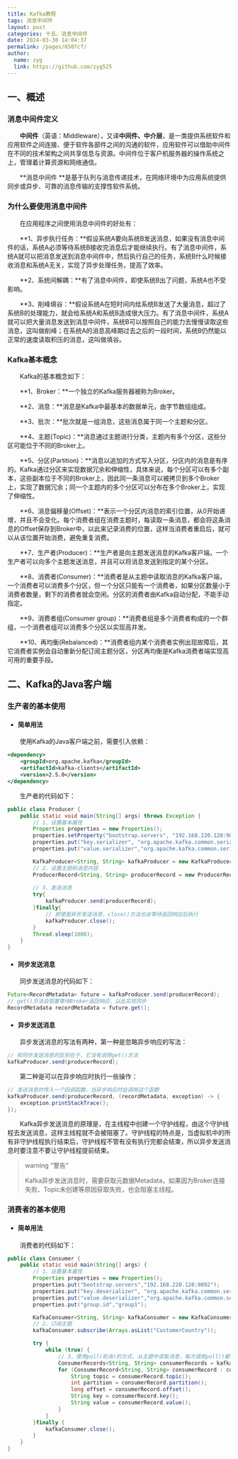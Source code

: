 ```yaml
---
title: Kafka教程
tags: 消息中间件
layout: post
categories: 十五、消息中间件
date: 2024-03-30 14:04:37
permalink: /pages/6507cf/
author: 
  name: zyg
  link: https://github.com/zyg525
---
```




## 一、概述

### 消息中间件定义

　　**中间件**（英语：Middleware），又译**中间件、中介层**，是一类提供系统软件和应用软件之间连接、便于软件各部件之间的沟通的软件，应用软件可以借助中间件在不同的技术架构之间共享信息与资源。中间件位于客户机服务器的操作系统之上，管理着计算资源和网络通信。

　　**消息中间件 **是基于队列与消息传递技术，在网络环境中为应用系统提供同步或异步、可靠的消息传输的支撑性软件系统。

### 为什么要使用消息中间件

　　在应用程序之间使用消息中间件的好处有：

　　**1、异步执行任务：**假设系统A要向系统B发送消息，如果没有消息中间件的话，系统A必须等待系统B接收完消息后才能继续执行。有了消息中间件，系统A就可以把消息发送到消息中间件中，然后执行自己的任务，系统B什么时候接收消息和系统A无关，实现了异步处理任务，提高了效率。

　　**2、系统间解耦：**有了消息中间件，即使系统B出了问题，系统A也不受影响。

　　**3、削峰填谷：**假设系统A在短时间内给系统B发送了大量消息，超过了系统B的处理能力，就会给系统A和系统B造成很大压力。有了消息中间件，系统A就可以把大量消息发送到消息中间件，系统B可以按照自己的能力去慢慢读取这些消息，这叫做削峰；在系统A的消息高峰期过去之后的一段时间，系统B仍然能以正常的速度读取积压的消息，这叫做填谷。

### Kafka基本概念

　　Kafka的基本概念如下：

　　**1、Broker：**一个独立的Kafka服务器被称为Broker。

　　**2、消息：**消息是Kafka中最基本的数据单元，由字节数组组成。

　　**3、批次：**批次就是一组消息，这些消息属于同一个主题和分区。

　　**4、主题(Topic)：**消息通过主题进行分类，主题内有多个分区，这些分区可能位于不同的Broker上。

　　**5、分区(Partition)：**消息以追加的方式写入分区，分区内的消息是有序的。Kafka通过分区来实现数据冗余和伸缩性，具体来说，每个分区可以有多个副本，这些副本位于不同的Broker上，因此同一条消息可以被拷贝到多个Broker上，实现了数据冗余；同一个主题内的多个分区可以分布在多个Broker上，实现了伸缩性。

　　**6、消息偏移量(Offset)：**表示一个分区内消息的索引位置，从0开始递增，并且不会变化。每个消费者组在消费主题时，每读取一条消息，都会将这条消息的Offset保存到Broker中，以此来记录消费的位置，这样当消费者重启后，就可以从该位置开始消费，避免重复消费。

　　**7、生产者(Producer)：**生产者是向主题发送消息的Kafka客户端，一个生产者可以向多个主题发送消息，并且可以将消息发送到指定的某个分区。

　　**8、消费者(Consumer)：**消费者是从主题中读取消息的Kafka客户端，一个消费者可以消费多个分区，但一个分区只能有一个消费者，如果分区数量小于消费者数量，剩下的消费者就会空闲。分区的消费者由Kafka自动分配，不能手动指定。

　　**9、消费者组(Consumer group)：**消费者组是多个消费者构成的一个群组，一个消费者组可以消费多个分区以实现高并发。

　　**10、再均衡(Rebalanced)：**消费者组内某个消费者实例出现故障后，其它消费者实例会自动重新分配订阅主题分区，分区再均衡是Kafka消费者端实现高可用的重要手段。

## 二、Kafka的Java客户端

### 生产者的基本使用

* #### 简单用法

　　使用Kafka的Java客户端之前，需要引入依赖：

```xml
<dependency>
    <groupId>org.apache.kafka</groupId>
    <artifactId>kafka-clients</artifactId>
    <version>2.5.0</version>
</dependency>
```

　　生产者的代码如下：

```java
public class Producer {
    public static void main(String[] args) throws Exception {
        // 1、设置基本属性
        Properties properties = new Properties();
        properties.setProperty("bootstrap.servers", "192.168.220.128:9092");
        properties.put("key.serializer", "org.apache.kafka.common.serialization.StringSerializer");
        properties.put("value.serializer","org.apache.kafka.common.serialization.StringSerializer");

        KafkaProducer<String, String> kafkaProducer = new KafkaProducer<>(properties);
        // 2、设置主题和消息内容
        ProducerRecord<String, String> producerRecord = new ProducerRecord<>("studentTopic", "name", "jack");
        
        // 3、发送消息
        try{
            kafkaProducer.send(producerRecord);
        }finally{
            // 即使是异步发送消息，close()方法也会等待返回响应后执行
            kafkaProducer.close();
        }
        Thread.sleep(1000);
    }
}
```

* #### 同步发送消息

　　同步发送消息的代码如下：

```java
Future<RecordMetadata> future = kafkaProducer.send(producerRecord);
// get()方法会阻塞等待Broker返回响应，以此实现同步
RecordMetadata recordMetadata = future.get();
```

* #### 异步发送消息

　　异步发送消息的写法有两种，第一种是忽略异步响应的写法：

```java
// 和同步发送消息的区别在于，它没有调用get()方法
kafkaProducer.send(producerRecord);
```

　　第二种是可以在异步响应时执行一些操作：

```java
// 发送消息时传入一个回调函数，当异步响应时会调用这个函数
kafkaProducer.send(producerRecord, (recordMetadata, exception) -> {
    exception.printStackTrace();
});
```

　　Kafka异步发送消息的原理是，在主线程中创建一个守护线程，由这个守护线程去发送消息，这样主线程就不会被阻塞了。守护线程的特点是，当虚拟机中的所有非守护线程执行结束后，守护线程不管有没有执行完都会结束，所以异步发送消息时要注意不要让守护线程提前结束。

> warning "警告"
>
> Kafka异步发送消息时，需要获取元数据Metadata，如果因为Broker连接失败、Topic未创建等原因获取失败，也会阻塞主线程。

### 消费者的基本使用

* #### 简单用法

　　消费者的代码如下：

```java
public class Consumer {
    public static void main(String[] args) {
        // 1、设置基本属性
        Properties properties = new Properties();
        properties.put("bootstrap.servers","192.168.220.128:9092");
        properties.put("key.deserializer", "org.apache.kafka.common.serialization.StringDeserializer");
        properties.put("value.deserializer","org.apache.kafka.common.serialization.StringDeserializer");
        properties.put("group.id","group1");

        KafkaConsumer<String, String> kafkaConsumer = new KafkaConsumer<>(properties);
		// 2、订阅主题
        kafkaConsumer.subscribe(Arrays.asList("CustomerCountry"));

        try {
            while (true) {
                // 3、使用poll(轮询)的方式，从主题中读取消息，每次调用poll()都会从最后消费的offset处开始读取，读取尽可能多的数据
                ConsumerRecords<String, String> consumerRecords = kafkaConsumer.poll(100);
                for (ConsumerRecord<String, String> consumerRecord : consumerRecords) {
                    String topic = consumerRecord.topic();
                    int partition = consumerRecord.partition();
                    long offset = consumerRecord.offset();
                    String key = consumerRecord.key();
                    String value = consumerRecord.value();
                }
            }
        }finally {
            kafkaConsumer.close();
        }
    }
}
```





